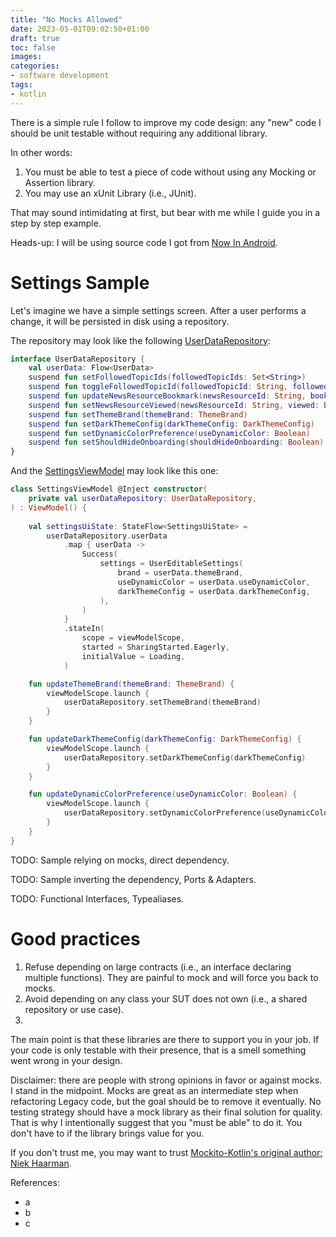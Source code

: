```yaml
---
title: "No Mocks Allowed"
date: 2023-05-01T09:02:50+01:00
draft: true
toc: false
images:
categories:
- software development
tags:
- kotlin
---
```


There is a simple rule I follow to improve my code design: any "new" code I should be unit testable without requiring any additional library.

In other words:

1. You must be able to test a piece of code without using any Mocking or Assertion library.
2. You may use an xUnit Library (i.e., JUnit).

That may sound intimidating at first, but bear with me while I guide you in a step by step example.

Heads-up: I will be using source code I got from [Now In Android](https://github.com/android/nowinandroid).

# Settings Sample

Let's imagine we have a simple settings screen. After a user performs a change, it will be persisted in disk using a repository.

The repository may look like the following [UserDataRepository](https://github.com/android/nowinandroid/blob/d9057010282c48d257cd742701350108c27daa5d/core/data/src/main/java/com/google/samples/apps/nowinandroid/core/data/repository/UserDataRepository.kt#L24):

```kotlin
interface UserDataRepository {
    val userData: Flow<UserData>
    suspend fun setFollowedTopicIds(followedTopicIds: Set<String>)
    suspend fun toggleFollowedTopicId(followedTopicId: String, followed: Boolean)
    suspend fun updateNewsResourceBookmark(newsResourceId: String, bookmarked: Boolean)
    suspend fun setNewsResourceViewed(newsResourceId: String, viewed: Boolean)
    suspend fun setThemeBrand(themeBrand: ThemeBrand)
    suspend fun setDarkThemeConfig(darkThemeConfig: DarkThemeConfig)
    suspend fun setDynamicColorPreference(useDynamicColor: Boolean)
    suspend fun setShouldHideOnboarding(shouldHideOnboarding: Boolean)
}
```

And the [SettingsViewModel](https://github.com/android/nowinandroid/blob/819dd494ad3d95f9dc742947500ee2f7b461360b/feature/settings/src/main/java/com/google/samples/apps/nowinandroid/feature/settings/SettingsViewModel.kt) may look like this one:

```kotlin
class SettingsViewModel @Inject constructor(
    private val userDataRepository: UserDataRepository,
) : ViewModel() {
    
    val settingsUiState: StateFlow<SettingsUiState> =
        userDataRepository.userData
            .map { userData ->
                Success(
                    settings = UserEditableSettings(
                        brand = userData.themeBrand,
                        useDynamicColor = userData.useDynamicColor,
                        darkThemeConfig = userData.darkThemeConfig,
                    ),
                )
            }
            .stateIn(
                scope = viewModelScope,
                started = SharingStarted.Eagerly,
                initialValue = Loading,
            )

    fun updateThemeBrand(themeBrand: ThemeBrand) {
        viewModelScope.launch {
            userDataRepository.setThemeBrand(themeBrand)
        }
    }

    fun updateDarkThemeConfig(darkThemeConfig: DarkThemeConfig) {
        viewModelScope.launch {
            userDataRepository.setDarkThemeConfig(darkThemeConfig)
        }
    }

    fun updateDynamicColorPreference(useDynamicColor: Boolean) {
        viewModelScope.launch {
            userDataRepository.setDynamicColorPreference(useDynamicColor)
        }
    }
}
```

TODO: Sample relying on mocks, direct dependency.

TODO: Sample inverting the dependency, Ports & Adapters.

TODO: Functional Interfaces, Typealiases.

# Good practices

1. Refuse depending on large contracts (i.e., an interface declaring multiple functions). They are painful to mock and will force you back to mocks.
2. Avoid depending on any class your SUT does not own (i.e., a shared repository or use case).
3. 


The main point is that these libraries are there to support you in your job. If your code is only testable with their presence, that is a smell something went wrong in your design.

Disclaimer: there are people with strong opinions in favor or against mocks. I stand in the midpoint. Mocks are great as an intermediate step when refactoring Legacy code, but the goal should be to remove it eventually. No testing strategy should have a mock library as their final solution for quality. That is why I intentionally suggest that you "must be able" to do it. You don't have to if the library brings value for you.

If you don't trust me, you may want to trust [Mockito-Kotlin's original author: Niek Haarman](https://twitter.com/n_haarman/status/1610569197112770561?s=20).

References:
- a
- b
- c
